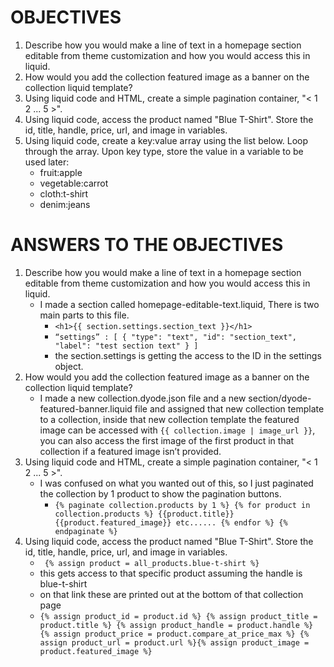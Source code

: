# OBJECTIVES

1. Describe how you would make a line of text in a homepage section editable from theme customization and how you would access this in liquid.
2. How would you add the collection featured image as a banner on the collection liquid template?
3. Using liquid code and HTML, create a simple pagination container, "< 1 2 ... 5 >".
4. Using liquid code, access the product named "Blue T-Shirt". Store the id, title, handle, price, url, and image in variables.
5. Using liquid code, create a key:value array using the list below. Loop through the array. Upon key type, store the value in a variable to be used later:
   - fruit:apple
   - vegetable:carrot
   - cloth:t-shirt
   - denim:jeans

# ANSWERS TO THE OBJECTIVES

1.  Describe how you would make a line of text in a homepage section editable from theme customization and how you would access this in liquid.
    - I made a section called homepage-editable-text.liquid, There is two main parts to this file.
      - `<h1>{{ section.settings.section_text }}</h1>`
      - `“settings” : [ { "type": "text", "id": "section_text", "label": "test section text" } ]`
      - the section.settings is getting the access to the ID in the settings object.
2.  How would you add the collection featured image as a banner on the collection liquid template?
    - I made a new collection.dyode.json file and a new section/dyode-featured-banner.liquid file and assigned that new collection template to a collection, inside that new collection template the featured image can be accessed with `{{ collection.image | image_url }}`, you can also access the first image of the first product in that collection if a featured image isn’t provided.
3.  Using liquid code and HTML, create a simple pagination container, "< 1 2 ... 5 >".
    - I was confused on what you wanted out of this, so I just paginated the collection by 1 product to show the pagination buttons.
      - `{% paginate collection.products by 1 %} {% for product in collection.products %} {{product.title}} {{product.featured_image}} etc...... {% endfor %} {% endpaginate %}`
4.  Using liquid code, access the product named "Blue T-Shirt". Store the id, title, handle, price, url, and image in variables.
    - ` {% assign product = all_products.blue-t-shirt %}`
    - this gets access to that specific product assuming the handle is blue-t-shirt
    - on that link these are printed out at the bottom of that collection page
    - `{% assign product_id = product.id %} {% assign product_title = product.title %} {% assign product_handle = product.handle %} {% assign product_price = product.compare_at_price_max %} {% assign product_url = product.url %}{% assign product_image = product.featured_image %}`
